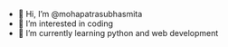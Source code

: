 - 👋 Hi, I’m @mohapatrasubhasmita
- 👀 I’m interested in coding
- 🌱 I’m currently learning python and web development

<!---
mohapatrasubhasmita/mohapatrasubhasmita is a ✨ special ✨ repository because its `README.md` (this file) appears on your GitHub profile.
You can click the Preview link to take a look at your changes.
--->
